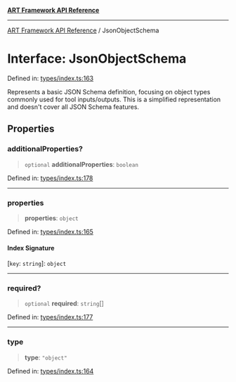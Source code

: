 [**ART Framework API Reference**](../README.md)

***

[ART Framework API Reference](../README.md) / JsonObjectSchema

# Interface: JsonObjectSchema

Defined in: [types/index.ts:163](https://github.com/hashangit/ART/blob/d99cb328093f6dec701b3289d82d5abbf64a3736/src/types/index.ts#L163)

Represents a basic JSON Schema definition, focusing on object types commonly used for tool inputs/outputs.
This is a simplified representation and doesn't cover all JSON Schema features.

## Properties

### additionalProperties?

> `optional` **additionalProperties**: `boolean`

Defined in: [types/index.ts:178](https://github.com/hashangit/ART/blob/d99cb328093f6dec701b3289d82d5abbf64a3736/src/types/index.ts#L178)

***

### properties

> **properties**: `object`

Defined in: [types/index.ts:165](https://github.com/hashangit/ART/blob/d99cb328093f6dec701b3289d82d5abbf64a3736/src/types/index.ts#L165)

#### Index Signature

\[`key`: `string`\]: `object`

***

### required?

> `optional` **required**: `string`[]

Defined in: [types/index.ts:177](https://github.com/hashangit/ART/blob/d99cb328093f6dec701b3289d82d5abbf64a3736/src/types/index.ts#L177)

***

### type

> **type**: `"object"`

Defined in: [types/index.ts:164](https://github.com/hashangit/ART/blob/d99cb328093f6dec701b3289d82d5abbf64a3736/src/types/index.ts#L164)
